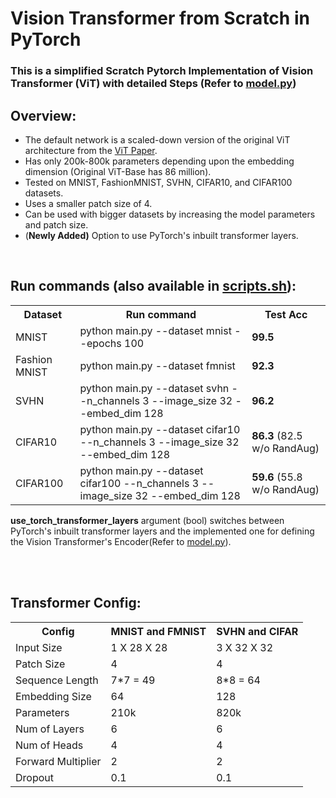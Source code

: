 # Vision Transformer from Scratch in PyTorch
### This is a simplified Scratch Pytorch Implementation of Vision Transformer (ViT) with detailed Steps (Refer to <a href="model.py">model.py</a>)

## Overview:
<ul>
  <li>The default network is a scaled-down version of the original ViT architecture from the <a href="https://arxiv.org/pdf/2010.11929.pdf">ViT Paper</a>. </li>
  <li>Has only 200k-800k parameters depending upon the embedding dimension (Original ViT-Base has 86 million). </li>
  <li>Tested on MNIST, FashionMNIST, SVHN, CIFAR10, and CIFAR100 datasets. </li>
  <li>Uses a smaller patch size of 4.</li>
  <li>Can be used with bigger datasets by increasing the model parameters and patch size.</li>
  <li>(<strong>Newly Added)</strong> Option to use PyTorch's inbuilt transformer layers.</li>
</ul>  
<br>

## Run commands (also available in <a href="scripts.sh">scripts.sh</a>): <br>

<table>
  <tr>
    <th>Dataset</th>
    <th>Run command</th>
    <th>Test Acc</th>
  </tr>
  <tr>
    <td>MNIST</td>
    <td>python main.py --dataset mnist --epochs 100</td>
    <td><strong>99.5</strong></td>
  </tr>
  <tr>
    <td>Fashion MNIST</td>
    <td>python main.py --dataset fmnist</td>
    <td><strong>92.3</strong></td>
  </tr>
  <tr>
    <td>SVHN</td>
    <td>python main.py --dataset svhn --n_channels 3 --image_size 32 --embed_dim 128 </td>
    <td><strong>96.2</strong></td>
  </tr>
  <tr>
    <td>CIFAR10</td>
    <td>python main.py --dataset cifar10 --n_channels 3 --image_size 32 --embed_dim 128 </td>
    <td><strong>86.3</strong> (82.5 w/o RandAug)</td>
  </tr>
  <tr>
    <td>CIFAR100</td>
    <td>python main.py --dataset cifar100 --n_channels 3 --image_size 32 --embed_dim 128 </td>
    <td><strong>59.6</strong> (55.8 w/o RandAug)</td>
  </tr>
</table>

<strong>use_torch_transformer_layers</strong> argument (bool) switches between PyTorch's inbuilt transformer layers and the implemented one for defining the Vision Transformer's Encoder(Refer to <a href="https://github.com/s-chh/PyTorch-Scratch-Vision-Transformer-ViT/blob/026c5bed8d6dc088b24066510dddc01bde0b163d/model.py#L215">model.py</a>).

<br><br>
## Transformer Config:

<table>
  <tr>
    <th>Config</th>
    <th>MNIST and FMNIST</th>
    <th>SVHN and CIFAR</th>
  </tr>
  <tr>
    <td>Input Size</td>
    <td> 1 X 28 X 28   </td>
    <td> 3 X 32 X 32  </td>
  </tr>

  <tr>
    <td>Patch Size</td>
    <td>4</td>
    <td>4</td>
  </tr>
  <tr>
    <td>Sequence Length</td>
    <td>7*7 = 49</td>
    <td>8*8 = 64</td>
  </tr>
  <tr>
    <td>Embedding Size </td>
    <td>64</td>
    <td>128</td>
  </tr>
  <tr>
    <td>Parameters </td>
    <td>210k</td>
    <td>820k</td>
  </tr>
  <tr>
    <td>Num of Layers </td>
    <td>6</td>
    <td>6</td>
  </tr>
  <tr>
    <td>Num of Heads </td>
    <td>4</td>
    <td>4</td>
  </tr>
  <tr>
    <td>Forward Multiplier </td>
    <td>2</td>
    <td>2</td>
  </tr>
  <tr>
    <td>Dropout </td>
    <td>0.1</td>
    <td>0.1</td>
  </tr>
</table>
<br>

